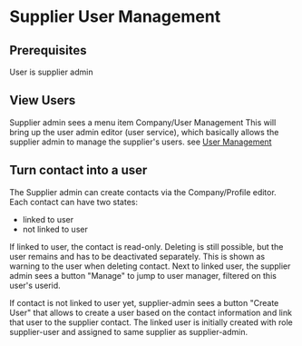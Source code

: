 # Supplier User Management

## Prerequisites

User is supplier admin

## View Users

Supplier admin sees a menu item Company/User Management
This will bring up the user admin editor (user service), which basically allows the supplier admin to manage the supplier's users.
see [User Management](https://github.com/OpusCapita/user/blob/develop/usecases/UserManagement.md)

## Turn contact into a user

The Supplier admin can create contacts via the Company/Profile editor.
Each contact can have two states:
* linked to user
* not linked to user

If linked to user, the contact is read-only. Deleting is still possible, but the user remains and has to be deactivated separately.
This is shown as warning to the user when deleting contact.
Next to linked user, the supplier admin sees a button "Manage" to jump to user manager, filtered on this user's userid.

If contact is not linked to user yet, supplier-admin sees a button "Create User" that allows to create a user based on the contact information and link that user to the supplier contact.
The linked user is initially created with role supplier-user and assigned to same supplier as supplier-admin.

